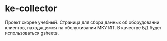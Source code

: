 # ke-collector
Проект скорее учебный.
Страница для сбора данных об оборудовании клиентов, находящемся на обслуживании МКУ ИТ.
В качестве БД будет использоваться gsheets.

